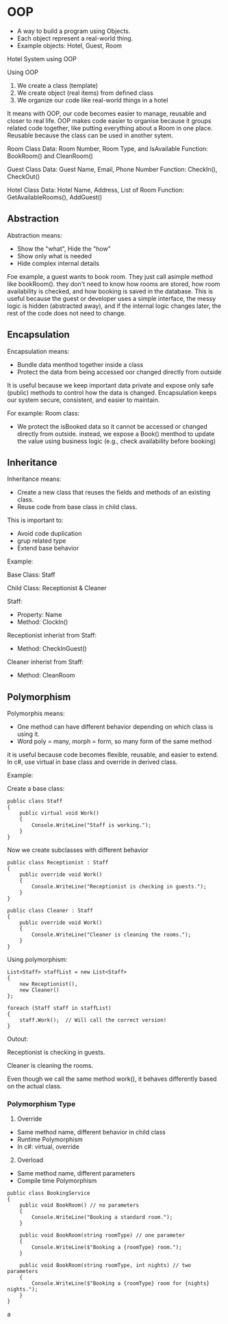 # OOP

- A way to build a program using Objects.
- Each object represent a real-world thing.
- Example objects: Hotel, Guest, Room

Hotel System using OOP

Using OOP
1. We create a class (template)
2. We create object (real items) from defined class
3. We organize our code like real-world things in a hotel

It means with OOP, our code becomes easier to manage, reusable and closer to real life. OOP makes code easier to organise because it groups related code together, like putting everything about a Room in one place. Reusable because the class can be used in another sytem.

Room Class
Data: Room Number, Room Type, and IsAvailable
Function: BookRoom() and CleanRoom()

Guest Class
Data: Guest Name, Email, Phone Number
Function: CheckIn(), CheckOut()

Hotel Class
Data: Hotel Name, Address, List of Room
Function: GetAvailableRooms(), AddGuest()

## Abstraction      

Abstraction means:

- Show the "what", Hide the "how"
- Show only what is needed
- Hide complex internal details

Foe example, a guest wants to book room. They just call asimple method like bookRoom(). they don't need to know how rooms are stored, how room availability is checked, and how booking is saved in the database. This is useful because the guest or developer uses a simple interface, the messy logic is hidden (abstracted away), and if the internal logic changes later, the rest of the code does not need to change.

## Encapsulation

Encapsulation means:
- Bundle data menthod together inside a class
- Protect the data from being accessed oor changed directly from outside 

It is useful because we keep important data private and expose only safe (public) methods to control how the data is changed. Encapsulation keeps our system secure, consistent, and easier to maintain.

For example:
Room class: 
- We protect the isBooked data so it cannot be accessed or changed directly from outside. instead, we expose a Book() menthod to update the value using business logic (e.g., check availability before booking)

## Inheritance

Inheritance means:
- Create a new class that reuses the fields and methods of an existing class. 
- Reuse code from base class in child class.

This is important to:
- Avoid code duplication 
- grup related type
- Extend base behavior

Example:

Base Class: Staff
 
Child Class: Receptionist & Cleaner 

Staff: 
- Property: Name 
- Method: Clockln()

Receptionist inherist from Staff:
- Method: CheckInGuest()

Cleaner inherist from Staff:
- Method: CleanRoom

## Polymorphism

Polymorphis means:
- One method can have different behavior depending on which class is using it.
- Word poly = many, morph =  form, so many form of the same method

it is useful because code becomes flexible, reusable, and easier to extend. In c#, use virtual in base class and override in derived class.

Example:

Create a base class:

```
public class Staff
{
    public virtual void Work()
    {
        Console.WriteLine("Staff is working.");
    }
}
```

Now we create subclasses with different behavior

```
public class Receptionist : Staff
{
    public override void Work()
    {
        Console.WriteLine("Receptionist is checking in guests.");
    }
}

public class Cleaner : Staff
{
    public override void Work()
    {
        Console.WriteLine("Cleaner is cleaning the rooms.");
    }
}
```

Using polymorphism:

```
List<Staff> staffList = new List<Staff>
{
    new Receptionist(),
    new Cleaner()
};

foreach (Staff staff in staffList)
{
    staff.Work();  // Will call the correct version!
}
```

Outout:


Receptionist is checking in guests.

Cleaner is cleaning the rooms.

Even though we call the same method work(), it behaves differently based on the actual class.

### Polymorphism Type

1. Override 


- Same method name, different behavior in child class
- Runtime Polymorphism
- In c#: virtual, override

2. Overload

 
- Same method name, different parameters 
- Compile time Polymorphism

```
public class BookingService
{
    public void BookRoom() // no parameters
    {
        Console.WriteLine("Booking a standard room.");
    }

    public void BookRoom(string roomType) // one parameter
    {
        Console.WriteLine($"Booking a {roomType} room.");
    }

    public void BookRoom(string roomType, int nights) // two parameters
    {
        Console.WriteLine($"Booking a {roomType} room for {nights} nights.");
    }
}
```

a


